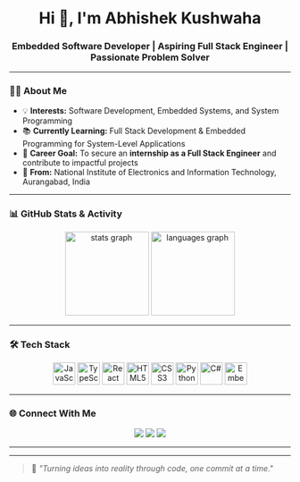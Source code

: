 <h1 align="center">Hi 👋, I'm Abhishek Kushwaha</h1>
<h3 align="center">Embedded Software Developer | Aspiring Full Stack Engineer | Passionate Problem Solver</h3>

---

### 👨‍💻 About Me  
- 💡 **Interests:** Software Development, Embedded Systems, and System Programming  
- 📚 **Currently Learning:** Full Stack Development & Embedded Programming for System-Level Applications  
- 🎯 **Career Goal:** To secure an **internship as a Full Stack Engineer** and contribute to impactful projects  
- 📍 **From:** National Institute of Electronics and Information Technology, Aurangabad, India  

---

### 📊 GitHub Stats & Activity  
<div align="center">
  <img src="https://github-readme-stats.vercel.app/api?username=imabhi165&hide_title=false&hide_rank=false&show_icons=true&include_all_commits=true&count_private=true&theme=dracula&locale=en&hide_border=false" height="150" alt="stats graph" />
  <img src="https://github-readme-stats.vercel.app/api/top-langs?username=imabhi165&locale=en&hide_title=false&layout=compact&langs_count=6&theme=dracula&hide_border=false" height="150" alt="languages graph" />
</div>

---

### 🛠 Tech Stack  
<div align="center">
  <img src="https://cdn.jsdelivr.net/gh/devicons/devicon/icons/javascript/javascript-original.svg" height="40" alt="JavaScript" />
  <img src="https://cdn.jsdelivr.net/gh/devicons/devicon/icons/typescript/typescript-original.svg" height="40" alt="TypeScript" />
  <img src="https://cdn.jsdelivr.net/gh/devicons/devicon/icons/react/react-original.svg" height="40" alt="React" />
  <img src="https://cdn.jsdelivr.net/gh/devicons/devicon/icons/html5/html5-original.svg" height="40" alt="HTML5" />
  <img src="https://cdn.jsdelivr.net/gh/devicons/devicon/icons/css3/css3-original.svg" height="40" alt="CSS3" />
  <img src="https://cdn.jsdelivr.net/gh/devicons/devicon/icons/python/python-original.svg" height="40" alt="Python" />
  <img src="https://cdn.jsdelivr.net/gh/devicons/devicon/icons/csharp/csharp-original.svg" height="40" alt="C#" />
  <img src="https://cdn.jsdelivr.net/gh/devicons/devicon/icons/embeddedc/embeddedc-original.svg" height="40" alt="Embedded C" />
</div>

---

### 🌐 Connect With Me  
<div align="center">
  <a href="mailto:imabhi165@gmail.com"><img src="https://img.shields.io/badge/Gmail-D14836?logo=gmail&logoColor=white&style=for-the-badge" /></a>
  <a href="https://linkedin.com/imabhi165in/your-linkedin"><img src="https://img.shields.io/badge/LinkedIn-0077B5?logo=linkedin&logoColor=white&style=for-the-badge" /></a>
  <a href="https://instagram.com/ig.avi7"><img src="https://img.shields.io/badge/Instagram-E4405F?logo=instagram&logoColor=white&style=for-the-badge" /></a>
</div>

---



---

> 💬 *"Turning ideas into reality through code, one commit at a time."*
